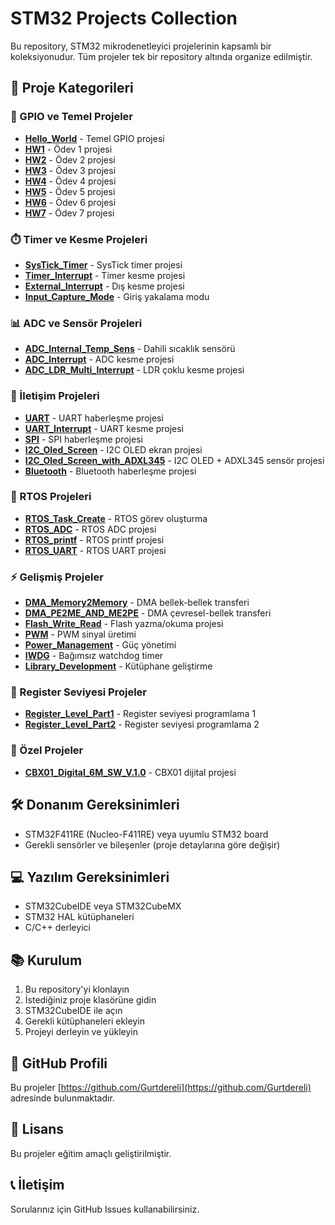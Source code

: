 ﻿# STM32 Projects Collection

Bu repository, STM32 mikrodenetleyici projelerinin kapsamlı bir koleksiyonudur. Tüm projeler tek bir repository altında organize edilmiştir.

## 📁 Proje Kategorileri

### 🔌 GPIO ve Temel Projeler
- **[Hello_World](./Hello_World)** - Temel GPIO projesi
- **[HW1](./HW1)** - Ödev 1 projesi
- **[HW2](./HW2)** - Ödev 2 projesi
- **[HW3](./HW3)** - Ödev 3 projesi
- **[HW4](./HW4)** - Ödev 4 projesi
- **[HW5](./HW5)** - Ödev 5 projesi
- **[HW6](./HW6)** - Ödev 6 projesi
- **[HW7](./HW7)** - Ödev 7 projesi

### ⏱️ Timer ve Kesme Projeleri
- **[SysTick_Timer](./SysTick_Timer)** - SysTick timer projesi
- **[Timer_Interrupt](./Timer_Interrupt)** - Timer kesme projesi
- **[External_Interrupt](./External_Interrupt)** - Dış kesme projesi
- **[Input_Capture_Mode](./Input_Capture_Mode)** - Giriş yakalama modu

### 📊 ADC ve Sensör Projeleri
- **[ADC_Internal_Temp_Sens](./ADC_Internal_Temp_Sens)** - Dahili sıcaklık sensörü
- **[ADC_Interrupt](./ADC_Interrupt)** - ADC kesme projesi
- **[ADC_LDR_Multi_Interrupt](./ADC_LDR_Multi_Interrupt)** - LDR çoklu kesme projesi

### 📡 İletişim Projeleri
- **[UART](./UART)** - UART haberleşme projesi
- **[UART_Interrupt](./UART_Interrupt)** - UART kesme projesi
- **[SPI](./SPI)** - SPI haberleşme projesi
- **[I2C_Oled_Screen](./I2C_Oled_Screen)** - I2C OLED ekran projesi
- **[I2C_Oled_Screen_with_ADXL345](./I2C_Oled_Screen_with_ADXL345)** - I2C OLED + ADXL345 sensör projesi
- **[Bluetooth](./Bluetooth)** - Bluetooth haberleşme projesi

### 🚀 RTOS Projeleri
- **[RTOS_Task_Create](./RTOS_Task_Create)** - RTOS görev oluşturma
- **[RTOS_ADC](./RTOS_ADC)** - RTOS ADC projesi
- **[RTOS_printf](./RTOS_printf)** - RTOS printf projesi
- **[RTOS_UART](./RTOS_UART)** - RTOS UART projesi

### ⚡ Gelişmiş Projeler
- **[DMA_Memory2Memory](./DMA_Memory2Memory)** - DMA bellek-bellek transferi
- **[DMA_PE2ME_AND_ME2PE](./DMA_PE2ME_AND_ME2PE)** - DMA çevresel-bellek transferi
- **[Flash_Write_Read](./Flash_Write_Read)** - Flash yazma/okuma projesi
- **[PWM](./PWM)** - PWM sinyal üretimi
- **[Power_Management](./Power_Management)** - Güç yönetimi
- **[IWDG](./IWDG)** - Bağımsız watchdog timer
- **[Library_Development](./Library_Development)** - Kütüphane geliştirme

### 🔧 Register Seviyesi Projeler
- **[Register_Level_Part1](./Register_Level_Part1)** - Register seviyesi programlama 1
- **[Register_Level_Part2](./Register_Level_Part2)** - Register seviyesi programlama 2

### 🎯 Özel Projeler
- **[CBX01_Digital_6M_SW_V.1.0](./CBX01_Digital_6M_SW_V.1.0)** - CBX01 dijital projesi

## 🛠️ Donanım Gereksinimleri

- STM32F411RE (Nucleo-F411RE) veya uyumlu STM32 board
- Gerekli sensörler ve bileşenler (proje detaylarına göre değişir)

## 💻 Yazılım Gereksinimleri

- STM32CubeIDE veya STM32CubeMX
- STM32 HAL kütüphaneleri
- C/C++ derleyici

## 📚 Kurulum

1. Bu repository'yi klonlayın
2. İstediğiniz proje klasörüne gidin
3. STM32CubeIDE ile açın
4. Gerekli kütüphaneleri ekleyin
5. Projeyi derleyin ve yükleyin

## 🔗 GitHub Profili

Bu projeler [https://github.com/Gurtdereli](https://github.com/Gurtdereli) adresinde bulunmaktadır.

## 📄 Lisans

Bu projeler eğitim amaçlı geliştirilmiştir.

## 📞 İletişim

Sorularınız için GitHub Issues kullanabilirsiniz.
